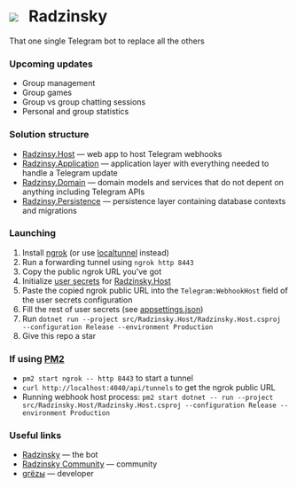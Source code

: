 # ![](https://i.imgur.com/jM8yQCt.png)  Radzinsky
That one single Telegram bot to replace all the others

### Upcoming updates
- Group management
- Group games
- Group vs group chatting sessions
- Personal and group statistics

### Solution structure
- [Radzinsy.Host](src/Radzinsky.Host) — web app to host Telegram webhooks
- [Radzinsy.Application](src/Radzinsky.Application) — application layer with everything needed to handle a Telegram update
- [Radzinsy.Domain](src/Radzinsky.Domain) — domain models and services that do not depent on anything including Telegram APIs
- [Radzinsy.Persistence](src/Radzinsky.Persistence) — persistence layer containing database contexts and migrations

### Launching
1. Install [ngrok](https://ngrok.com/docs/getting-started) (or use [localtunnel](https://loca.lt) instead)
1. Run a forwarding tunnel using `ngrok http 8443`
1. Copy the public ngrok URL you've got
1. Initialize [user secrets](https://learn.microsoft.com/en-us/aspnet/core/security/app-secrets) for [Radzinsky.Host](src/Radzinsky.Host)
1. Paste the copied ngrok public URL into the `Telegram:WebhookHost` field of the user secrets configuration
1. Fill the rest of user secrets (see [appsettings.json](src/Radzinsky.Host/appsettings.json))
1. Run `dotnet run --project src/Radzinsky.Host/Radzinsky.Host.csproj --configuration Release --environment Production`
1. Give this repo a star

### If using [PM2](https://pm2.keymetrics.io)
- `pm2 start ngrok -- http 8443` to start a tunnel
- `curl http://localhost:4040/api/tunnels` to get the ngrok public URL
- Running webhook host process: `pm2 start dotnet -- run --project src/Radzinsky.Host/Radzinsky.Host.csproj --configuration Release --environment Production`

### Useful links
- [Radzinsky](https://t.me/radzinsky_bot) — the bot
- [Radzinsky Community](https://t.me/radzinsky_chat) — community
- [gгёzы](https://t.me/undrcrxwn) — developer
